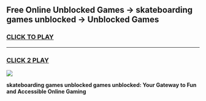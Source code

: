 
## Free Online Unblocked Games → skateboarding games unblocked → Unblocked Games
<h3>
<a href="https://premium.freeplayer.one?title=skateboarding_games_unblocked&ref=21F">CLICK TO PLAY</a></h3>
<hr>

<h3>
<a href="https://premium.freeplayer.one?title=skateboarding_games_unblocked&ref=21F">CLICK 2 PLAY</a>
  
</h3>

<a href="https://premium.freeplayer.one?title=skateboarding_games_unblocked&ref=21F/"><img src="https://clearcache.store/games.png"></a>


**skateboarding games unblocked games unblocked: Your Gateway to Fun and Accessible Online Gaming**
